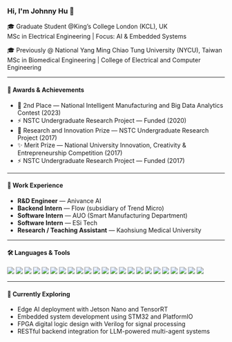 ### Hi, I'm Johnny Hu 👋

🎓 Graduate Student @King’s College London (KCL), UK  
MSc in Electrical Engineering | Focus: AI & Embedded Systems  

🎓 Previously @ National Yang Ming Chiao Tung University (NYCU), Taiwan  
MSc in Biomedical Engineering | College of Electrical and Computer Engineering

---

#### 🔬 Awards & Achievements
- 🥈 2nd Place — National Intelligent Manufacturing and Big Data Analytics Contest (2023)  
- ⚡ NSTC Undergraduate Research Project — Funded (2020)  
- 🥇 Research and Innovation Prize — NSTC Undergraduate Research Project (2017)  
- ✨ Merit Prize — National University Innovation, Creativity & Entrepreneurship Competition (2017)  
- ⚡ NSTC Undergraduate Research Project — Funded (2017)  

---

#### 💼 Work Experience
- **R&D Engineer** — Anivance AI  
- **Backend Intern** — Flow (subsidiary of Trend Micro)  
- **Software Intern** — AUO (Smart Manufacturing Department)  
- **Software Intern** — ESi Tech  
- **Research / Teaching Assistant** — Kaohsiung Medical University

---

#### 🛠️ Languages & Tools  
<p align="left">
  <!-- Programming Languages -->
  <img src="https://img.shields.io/badge/Python-3776AB?style=flat&logo=python&logoColor=white" />
  <img src="https://img.shields.io/badge/C++-00599C?style=flat&logo=c%2b%2b&logoColor=white" />
  <img src="https://img.shields.io/badge/JavaScript-F7DF1E?style=flat&logo=javascript&logoColor=black" />

  <!-- Backend & API -->
  <img src="https://img.shields.io/badge/Node.js-339933?style=flat&logo=node.js&logoColor=white" />
  <img src="https://img.shields.io/badge/FastAPI-009688?style=flat&logo=fastapi&logoColor=white" />
  <img src="https://img.shields.io/badge/Flask-000000?style=flat&logo=flask&logoColor=white" />
  <img src="https://img.shields.io/badge/REST_API-005571?style=flat&logo=protocols&logoColor=white" />

  <!-- ML / AI -->
  <img src="https://img.shields.io/badge/TensorFlow-FF6F00?style=flat&logo=tensorflow&logoColor=white" />
  <img src="https://img.shields.io/badge/PyTorch-EE4C2C?style=flat&logo=pytorch&logoColor=white" />
  <img src="https://img.shields.io/badge/Scikit--Learn-F7931E?style=flat&logo=scikit-learn&logoColor=white" />

  <!-- DevOps / Cloud -->
  <img src="https://img.shields.io/badge/Docker-2496ED?style=flat&logo=docker&logoColor=white" />
  <img src="https://img.shields.io/badge/Kubernetes-326CE5?style=flat&logo=kubernetes&logoColor=white" />
  <img src="https://img.shields.io/badge/AWS-232F3E?style=flat&logo=amazon-aws&logoColor=white" />
  <img src="https://img.shields.io/badge/Firebase-FFCA28?style=flat&logo=firebase&logoColor=black" />
  <img src="https://img.shields.io/badge/Redis-DC382D?style=flat&logo=redis&logoColor=white" />
  <img src="https://img.shields.io/badge/NAS-556B2F?style=flat" />
  <img src="https://img.shields.io/badge/FAISS-003366?style=flat&logoColor=white" />

  <!-- Embedded / Edge AI / Hardware -->
  <img src="https://img.shields.io/badge/STM32-03234B?style=flat&logo=stmicroelectronics&logoColor=white" />
  <img src="https://img.shields.io/badge/ESP32-FF8300?style=flat" />
  <img src="https://img.shields.io/badge/PlatformIO-FF6600?style=flat&logo=platformio&logoColor=white" />
  <img src="https://img.shields.io/badge/Jetson_Nano-76B900?style=flat&logo=nvidia&logoColor=white" />
  <img src="https://img.shields.io/badge/Verilog-404080?style=flat" />
  <img src="https://img.shields.io/badge/FPGA-0171B6?style=flat" />
</p>

---

#### 🚀 Currently Exploring
- Edge AI deployment with Jetson Nano and TensorRT  
- Embedded system development using STM32 and PlatformIO  
- FPGA digital logic design with Verilog for signal processing  
- RESTful backend integration for LLM-powered multi-agent systems

<!---
JonyMorii/JonyMorii is a ✨ special ✨ repository because its `README.md` (this file) appears on your GitHub profile.
You can click the Preview link to take a look at your changes.
--->
